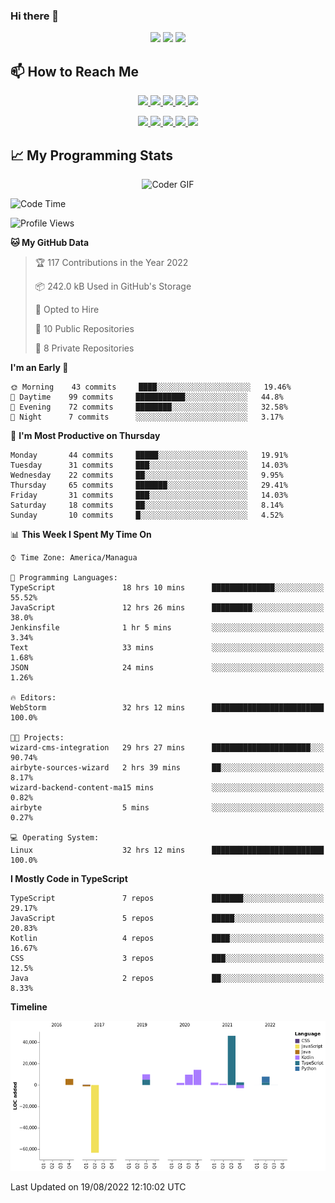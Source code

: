 ### Hi there 👋

<!--
**DevKenny/DevKenny** is a ✨ _special_ ✨ repository because its `README.md` (this file) appears on your GitHub profile.

Here are some ideas to get you started:

- 🔭 I’m currently working on ...
- 🌱 I’m currently learning ...
- 👯 I’m looking to collaborate on ...
- 🤔 I’m looking for help with ...
- 💬 Ask me about ...
- 📫 How to reach me: ...
- 😄 Pronouns: ...
- ⚡ Fun fact: ...
-->

<p align = "center">
  <img src="https://github-readme-stats.vercel.app/api?username=DevKenny&count_private=true&show_icons=true&theme=graywhite&line_height=30&hide_border=true">
  <img src="https://github-readme-stats.vercel.app/api/top-langs/?username=DevKenny&hide=html,css&theme=graywhite&hide_border=true">
  <img src="https://github-profile-summary-cards.vercel.app/api/cards/profile-details?username=DevKenny&theme=vue">
</p>

## 📫 How to Reach Me

<p align="center">
 <a href="https://devkenny.github.io">
  <img src="https://img.shields.io/badge/DevKenny-%23206A5D.svg?&style=for-the-badge&logo=jquery&logoColor=white" />
 </a>

 <a href="https://www.linkedin.com/in/hreal92">
  <img src="https://img.shields.io/badge/connect-%230077B5.svg?&style=for-the-badge&logo=linkedin&logoColor=white" />
 </a>

 <a href="https://join.skype.com/invite/IQ6gVADlpBSM">
  <img src="https://img.shields.io/badge/chat-%2300AFF0.svg?&style=for-the-badge&logo=skype&logoColor=white" />
 </a>

 <a href="mailto:realherrold@gmail.com">
  <img src="https://img.shields.io/badge/email-%23C14438.svg?&style=for-the-badge&logo=Gmail&logoColor=white" />
 </a>

 <a href="https://wa.me/50589517503">
  <img src="https://img.shields.io/badge/Whatsapp-%2300BFA5.svg?&style=for-the-badge&logo=Whatsapp&logoColor=white" />
 </a>
</p>

<p align="center">
  <a href="#">
    <img src="https://badges.pufler.dev/visits/DevKenny/DevKenny?style=flat-square&color=green&logo=github">
  </a>
  <a href="#">
    <img src="https://badges.pufler.dev/years/DevKenny?style=flat-square&color=green&logo=github">
  </a>
  <a href="#">
    <img src="https://badges.pufler.dev/repos/DevKenny?style=flat-square&color=green&logo=github">
  </a>
  <a href="#">
    <img src="https://badges.pufler.dev/gists/DevKenny?style=flat-square&color=green&logo=github">
  </a>
  <a href="#">
    <img src="https://badges.pufler.dev/commits/monthly/DevKenny?style=flat-square&color=green&logo=github">
  </a>
</p>

## 📈 My Programming Stats

<p align="center">
 <img src="https://www.mygo.ge/uploads/blog/1584023795.jpg" alt="Coder GIF" style="max-width:500px">
</p>

<!--START_SECTION:waka-->
![Code Time](http://img.shields.io/badge/Code%20Time-0%20secs-blue)

![Profile Views](http://img.shields.io/badge/Profile%20Views-0-blue)

**🐱 My GitHub Data** 

> 🏆 117 Contributions in the Year 2022
 > 
> 📦 242.0 kB Used in GitHub's Storage 
 > 
> 💼 Opted to Hire
 > 
> 📜 10 Public Repositories 
 > 
> 🔑 8 Private Repositories  
 > 
**I'm an Early 🐤** 

```text
🌞 Morning    43 commits     ████░░░░░░░░░░░░░░░░░░░░░   19.46% 
🌆 Daytime    99 commits     ███████████░░░░░░░░░░░░░░   44.8% 
🌃 Evening    72 commits     ████████░░░░░░░░░░░░░░░░░   32.58% 
🌙 Night      7 commits      ░░░░░░░░░░░░░░░░░░░░░░░░░   3.17%

```
📅 **I'm Most Productive on Thursday** 

```text
Monday       44 commits     █████░░░░░░░░░░░░░░░░░░░░   19.91% 
Tuesday      31 commits     ███░░░░░░░░░░░░░░░░░░░░░░   14.03% 
Wednesday    22 commits     ██░░░░░░░░░░░░░░░░░░░░░░░   9.95% 
Thursday     65 commits     ███████░░░░░░░░░░░░░░░░░░   29.41% 
Friday       31 commits     ███░░░░░░░░░░░░░░░░░░░░░░   14.03% 
Saturday     18 commits     ██░░░░░░░░░░░░░░░░░░░░░░░   8.14% 
Sunday       10 commits     █░░░░░░░░░░░░░░░░░░░░░░░░   4.52%

```


📊 **This Week I Spent My Time On** 

```text
⌚︎ Time Zone: America/Managua

💬 Programming Languages: 
TypeScript               18 hrs 10 mins      ██████████████░░░░░░░░░░░   55.52% 
JavaScript               12 hrs 26 mins      █████████░░░░░░░░░░░░░░░░   38.0% 
Jenkinsfile              1 hr 5 mins         ░░░░░░░░░░░░░░░░░░░░░░░░░   3.34% 
Text                     33 mins             ░░░░░░░░░░░░░░░░░░░░░░░░░   1.68% 
JSON                     24 mins             ░░░░░░░░░░░░░░░░░░░░░░░░░   1.26%

🔥 Editors: 
WebStorm                 32 hrs 12 mins      █████████████████████████   100.0%

🐱‍💻 Projects: 
wizard-cms-integration   29 hrs 27 mins      ██████████████████████░░░   90.74% 
airbyte-sources-wizard   2 hrs 39 mins       ██░░░░░░░░░░░░░░░░░░░░░░░   8.17% 
wizard-backend-content-ma15 mins             ░░░░░░░░░░░░░░░░░░░░░░░░░   0.82% 
airbyte                  5 mins              ░░░░░░░░░░░░░░░░░░░░░░░░░   0.27%

💻 Operating System: 
Linux                    32 hrs 12 mins      █████████████████████████   100.0%

```

**I Mostly Code in TypeScript** 

```text
TypeScript               7 repos             ███████░░░░░░░░░░░░░░░░░░   29.17% 
JavaScript               5 repos             █████░░░░░░░░░░░░░░░░░░░░   20.83% 
Kotlin                   4 repos             ████░░░░░░░░░░░░░░░░░░░░░   16.67% 
CSS                      3 repos             ███░░░░░░░░░░░░░░░░░░░░░░   12.5% 
Java                     2 repos             ██░░░░░░░░░░░░░░░░░░░░░░░   8.33%

```


**Timeline**

![Chart not found](https://raw.githubusercontent.com/DevKenny/DevKenny/main/charts/bar_graph.png) 


 Last Updated on 19/08/2022 12:10:02 UTC
<!--END_SECTION:waka-->
